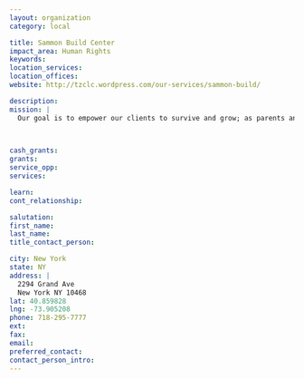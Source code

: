 ```yaml
---
layout: organization
category: local

title: Sammon Build Center
impact_area: Human Rights
keywords: 
location_services: 
location_offices: 
website: http://tzclc.wordpress.com/our-services/sammon-build/

description: 
mission: |
  Our goal is to empower our clients to survive and grow; as parents and as individuals. Each family has it's own fully furnished apartment with kitchen and bathroom. On site services include case management, housing assistance, referral and monitoring to substance abuse, general and mental health and other programs. Site based childcare and recreation/after-school programs and Board of Education monitoring.

  

cash_grants: 
grants: 
service_opp: 
services: 

learn: 
cont_relationship: 

salutation: 
first_name: 
last_name: 
title_contact_person: 

city: New York
state: NY
address: |
  2294 Grand Ave  
  New York NY 10468
lat: 40.859828
lng: -73.905208
phone: 718-295-7777
ext: 
fax: 
email: 
preferred_contact: 
contact_person_intro: 
---
```

